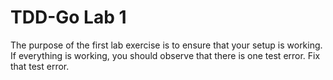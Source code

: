# TDD-Go Lab 1

The purpose of the first lab exercise is to ensure that your setup is working.
If everything is working, you should observe that there is one test error.
Fix that test error.
